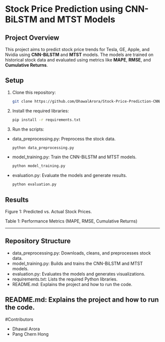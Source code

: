 # Stock Price Prediction using CNN-BiLSTM and MTST Models

## Project Overview
This project aims to predict stock price trends for Tesla, GE, Apple, and Nvidia using **CNN-BiLSTM** and **MTST** models. The models are trained on historical stock data and evaluated using metrics like **MAPE**, **RMSE**, and **Cumulative Returns**.

## Setup
1. Clone this repository:
   ```bash
   git clone https://github.com/DhawalArora/Stock-Price-Prediction-CNN-BiLSTM-MTST.git

2. Install the required libraries:
    ```bash
    pip install -r requirements.txt

4. Run the scripts:

  - data_preprocessing.py: Preprocess the stock data.
     ```bash
     python data_preprocessing.py

  - model_training.py: Train the CNN-BiLSTM and MTST models.
     ```bash
     python model_training.py

  - evaluation.py: Evaluate the models and generate results.
     ```bash
     python evaluation.py

## Results
Figure 1: Predicted vs. Actual Stock Prices.

Table 1: Performance Metrics (MAPE, RMSE, Cumulative Returns)


---

## Repository Structure
- data_preprocessing.py: Downloads, cleans, and preprocesses stock data.
- model_training.py: Builds and trains the CNN-BiLSTM and MTST models.
- evaluation.py: Evaluates the models and generates visualizations.
- requirements.txt: Lists the required Python libraries.
- README.md: Explains the project and how to run the code.


README.md: Explains the project and how to run the code.
---

#Contributors
- Dhawal Arora
- Pang Chern Hong
